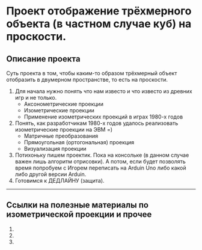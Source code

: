 # Проект отображение трёхмерного объекта (в частном случае куб) на проскости.
## Описание проекта

Суть проекта в том, чтобы каким-то образом трёхмерный объект отобразить в двумерном пространстве, то есть на проскости.
1. Для начала нужно понять что нам известо и что известо из древних игр и не только.
    + Аксонометрические проекции
    + Изометрические проекции
    + Применение изометрических проекций в играх 1980-х годов
2. Понять, как разработчикам 1980-х годов удалось реализовать изометрические проекции на ЭВМ =)
    + Матричные преобразования
    + Прямоугольная (ортогональная) проекция
    + Визуализация проекции
3. Потихоньку пишем проектик. Пока на консольке (в данном случае важен лишь алгоритм отрисовки). А потом, если будет позволять время попробуем с Игорем переписать на Arduin Uno либо какой либо другой версии Arduin.
4. Готовимся к ДЕДЛАЙНУ (защита).
* * * 

## Ссылки на полезные материалы по изометрической проекции и прочее
1. [1]: http://davaiknam.ru/text/lekciya-2-affini-6-dvumernie-geometricheskie-affinnie-preobraz-page-7 "Проекции"
2. [2]: https://ru.wikipedia.org/wiki/%D0%98%D0%B7%D0%BE%D0%BC%D0%B5%D1%82%D1%80%D0%B8%D1%87%D0%B5%D1%81%D0%BA%D0%B0%D1%8F_%D0%BF%D1%80%D0%BE%D0%B5%D0%BA%D1%86%D0%B8%D1%8F "Изометрическая проекция"
3. [3]: http://graphics.distant.ru/nachgeom/11-2.html "ПРЯМОУГОЛЬНЫЕ АКСОНОМЕТРИЧЕСКИЕ ПРОЕКЦИИ"